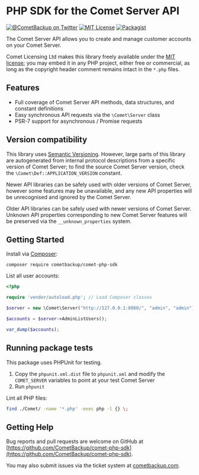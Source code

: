 # PHP SDK for the Comet Server API

[![@CometBackup on Twitter](http://img.shields.io/badge/twitter-%40CometBackup-blue.svg?style=flat)](https://twitter.com/CometBackup)
[![MIT License](https://img.shields.io/packagist/l/cometbackup/comet-php-sdk.svg)](https://packagist.org/packages/cometbackup/comet-php-sdk)
[![Packagist](https://img.shields.io/packagist/v/cometbackup/comet-php-sdk.svg)](https://packagist.org/packages/cometbackup/comet-php-sdk)

The Comet Server API allows you to create and manage customer accounts on your Comet Server.

Comet Licensing Ltd makes this library freely available under the [MIT license](https://spdx.org/licenses/MIT.html); you may embed it in any PHP project, either free or commercial, as long as the copyright header comment remains intact in the `*.php` files.

## Features

- Full coverage of Comet Server API methods, data structures, and constant definitions
- Easy synchronous API requests via the `\Comet\Server` class
- PSR-7 support for asynchronous / Promise requests

## Version compatibility

This library uses [Semantic Versioning](https://semver.org/). However, large parts of this library are autogenerated from internal protocol descriptions from a specific version of Comet Server; to find the source Comet Server version, check the `\Comet\Def::APPLICATION_VERSION` constant.

Newer API libraries can be safely used with older versions of Comet Server, however some features may be unavailable, and any new API properties will be unrecognised and ignored by the Comet Server.

Older API libraries can be safely used with newer versions of Comet Server. Unknown API properties corresponding to new Comet Server features will be preserved via the `__unknown_properties` system.

## Getting Started

Install via [Composer](https://getcomposer.org/):

```shell
composer require cometbackup/comet-php-sdk
```

List all user accounts:

```php
<?php

require 'vendor/autoload.php'; // Load Composer classes

$server = new \Comet\Server("http://127.0.0.1:8060/", "admin", "admin");

$accounts = $server->AdminListUsers();

var_dump($accounts);
```

## Running package tests

This package uses PHPUnit for testing.

1. Copy the `phpunit.xml.dist` file to `phpunit.xml` and modify the `COMET_SERVER` variables to point at your test Comet Server
2. Run `phpunit`

Lint all PHP files:

```bash
find ./Comet/ -name '*.php' -exec php -l {} \;
```

## Getting Help

Bug reports and pull requests are welcome on GitHub at [https://github.com/CometBackup/comet-php-sdk](https://github.com/CometBackup/comet-php-sdk).

You may also submit issues via the ticket system at [cometbackup.com](https://cometbackup.com/).
